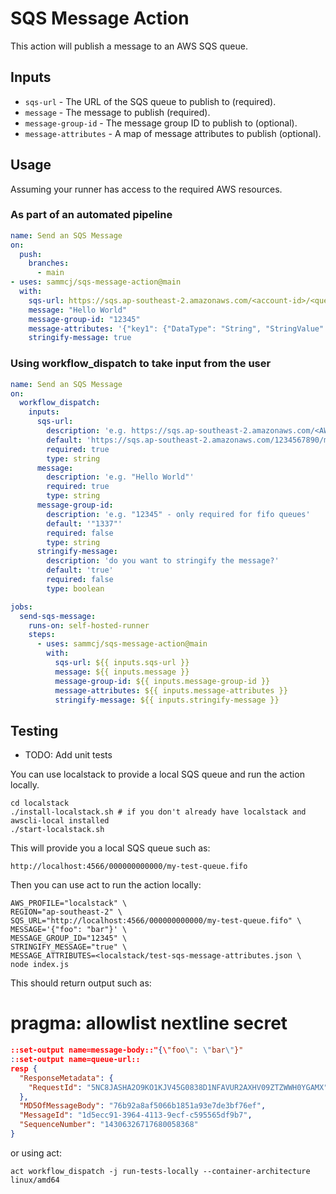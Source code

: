 # SQS Message Action

This action will publish a message to an AWS SQS queue.

## Inputs

- `sqs-url` - The URL of the SQS queue to publish to (required).
- `message` - The message to publish (required).
- `message-group-id` - The message group ID to publish to (optional).
- `message-attributes` - A map of message attributes to publish (optional).

## Usage

Assuming your runner has access to the required AWS resources.

### As part of an automated pipeline

```yaml
name: Send an SQS Message
on:
  push:
    branches:
      - main
- uses: sammcj/sqs-message-action@main
  with:
    sqs-url: https://sqs.ap-southeast-2.amazonaws.com/<account-id>/<queue-name>
    message: "Hello World"
    message-group-id: "12345"
    message-attributes: '{"key1": {"DataType": "String", "StringValue": "value1" }}'
    stringify-message: true
```

### Using workflow_dispatch to take input from the user

```yaml
name: Send an SQS Message
on:
  workflow_dispatch:
    inputs:
      sqs-url:
        description: 'e.g. https://sqs.ap-southeast-2.amazonaws.com/<AWS ID>/<queue-name>.fifo'
        default: 'https://sqs.ap-southeast-2.amazonaws.com/1234567890/my-sqs-queue.fifo'
        required: true
        type: string
      message:
        description: 'e.g. "Hello World"'
        required: true
        type: string
      message-group-id:
        description: 'e.g. "12345" - only required for fifo queues'
        default: '"1337"'
        required: false
        type: string
      stringify-message:
        description: 'do you want to stringify the message?'
        default: 'true'
        required: false
        type: boolean

jobs:
  send-sqs-message:
    runs-on: self-hosted-runner
    steps:
      - uses: sammcj/sqs-message-action@main
        with:
          sqs-url: ${{ inputs.sqs-url }}
          message: ${{ inputs.message }}
          message-group-id: ${{ inputs.message-group-id }}
          message-attributes: ${{ inputs.message-attributes }}
          stringify-message: ${{ inputs.stringify-message }}
```

## Testing

- TODO: Add unit tests

You can use localstack to provide a local SQS queue and run the action locally.

```shell
cd localstack
./install-localstack.sh # if you don't already have localstack and awscli-local installed
./start-localstack.sh
```

This will provide you a local SQS queue such as:

```shell
http://localhost:4566/000000000000/my-test-queue.fifo
```

Then you can use act to run the action locally:

```shell
AWS_PROFILE="localstack" \
REGION="ap-southeast-2" \
SQS_URL="http://localhost:4566/000000000000/my-test-queue.fifo" \
MESSAGE='{"foo": "bar"}' \
MESSAGE_GROUP_ID="12345" \
STRINGIFY_MESSAGE="true" \
MESSAGE_ATTRIBUTES=<localstack/test-sqs-message-attributes.json \
node index.js
```

This should return output such as:

# pragma: allowlist nextline secret
```json
::set-output name=message-body::"{\"foo\": \"bar\"}"
::set-output name=queue-url::
resp {
  "ResponseMetadata": {
    "RequestId": "5NC8JASHA2O9KO1KJV45G0838D1NFAVUR2AXHV09ZTZWWH0YGAMX"
  },
  "MD5OfMessageBody": "76b92a8af5066b1851a93e7de3bf76ef",
  "MessageId": "1d5ecc91-3964-4113-9ecf-c595565df9b7",
  "SequenceNumber": "14306326717680058368"
}
```

or using act:

```shell
act workflow_dispatch -j run-tests-locally --container-architecture linux/amd64
```

